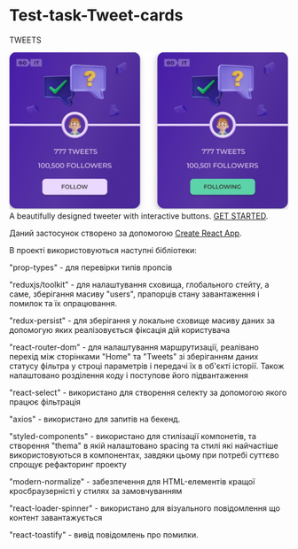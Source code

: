 # Test-task-Tweet-cards

TWEETS

![Settings GitHub Actions permissions step 1](./assets/readmeImg.jpg) A
beautifully designed tweeter with interactive buttons.
[GET STARTED](https://a-novychenko.github.io/test-task-tweet-cards/).

Даний застосунок створено за допомогою
[Create React App](https://github.com/facebook/create-react-app).

В проекті використовуються наступні бібліотеки:

"prop-types" - для перевірки типів пропсів

"reduxjs/toolkit" - для налаштування сховища, глобального стейту, а саме,
зберігання масиву "users", прапорців стану завантаження і помилок та їх
опрацювання.

"redux-persist" - для зберігання у локальне сховище масиву даних за допомогую
яких реалізовується фіксація дій користувача

"react-router-dom" - для налаштування маршрутизації, реалівано перехід між
сторінками "Home" та "Tweets" зі зберіганням даних статусу фільтра у строці
параметрів і передачі їх в об'єкті історії. Також налаштовано розділення коду і
поступове його підвантаження

"react-select" - використано для створення селекту за допомогою якого працює
фільтрація

"axios" - використано для запитів на бекенд.

"styled-components" - використано для стилізації компонетів, та створення
"thema" в якій налаштовано spacing та стилі які найчастіше використовуються в
компонентах, завдяки цьому при потребі суттєво спрощує рефакторинг проекту

"modern-normalize" - забезпечення для HTML-елементів кращої кросбраузерністі у
стилях за замовчуванням

"react-loader-spinner" - використано для візуального повідомлення що контент
завантажується

"react-toastify" - вивід повідомлень про помилки.

